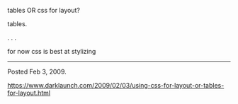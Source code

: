 tables OR css for layout?

tables.

.
.
.

for now css is best at stylizing

---

Posted Feb 3, 2009.

https://www.darklaunch.com/2009/02/03/using-css-for-layout-or-tables-for-layout.html